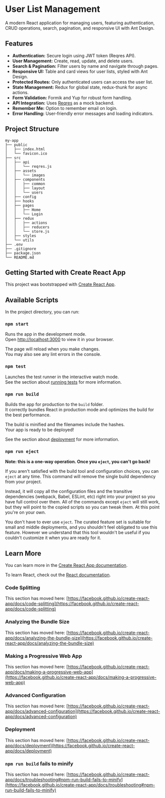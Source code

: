 # User List Management

A modern React application for managing users, featuring authentication, CRUD operations, search, pagination, and responsive UI with Ant Design.

## Features

- **Authentication:** Secure login using JWT token (Reqres API).
- **User Management:** Create, read, update, and delete users.
- **Search & Pagination:** Filter users by name and navigate through pages.
- **Responsive UI:** Table and card views for user lists, styled with Ant Design.
- **Protected Routes:** Only authenticated users can access the user list.
- **State Management:** Redux for global state, redux-thunk for async actions.
- **Form Validation:** Formik and Yup for robust form handling.
- **API Integration:** Uses [Reqres](https://reqres.in/) as a mock backend.
- **Remember Me:** Option to remember email on login.
- **Error Handling:** User-friendly error messages and loading indicators.

## Project Structure

```
my-app
├── public
│   ├── index.html
│   └── favicon.ico
├── src
│   ├── api
│   │   └── reqres.js
│   ├── assets
│   │   └── images
│   ├── components
│   │   ├── common
│   │   ├── layout
│   │   └── users
│   ├── config
│   ├── hooks
│   ├── pages
│   │   ├── Home
│   │   └── Login
│   ├── redux
│   │   ├── actions
│   │   ├── reducers
│   │   └── store.js
│   ├── styles
│   └── utils
├── .env
├── .gitignore
├── package.json
└── README.md
```

## Getting Started with Create React App

This project was bootstrapped with [Create React App](https://github.com/facebook/create-react-app).

## Available Scripts

In the project directory, you can run:

### `npm start`

Runs the app in the development mode.\
Open [http://localhost:3000](http://localhost:3000) to view it in your browser.

The page will reload when you make changes.\
You may also see any lint errors in the console.

### `npm test`

Launches the test runner in the interactive watch mode.\
See the section about [running tests](https://facebook.github.io/create-react-app/docs/running-tests) for more information.

### `npm run build`

Builds the app for production to the `build` folder.\
It correctly bundles React in production mode and optimizes the build for the best performance.

The build is minified and the filenames include the hashes.\
Your app is ready to be deployed!

See the section about [deployment](https://facebook.github.io/create-react-app/docs/deployment) for more information.

### `npm run eject`

**Note: this is a one-way operation. Once you `eject`, you can't go back!**

If you aren't satisfied with the build tool and configuration choices, you can `eject` at any time. This command will remove the single build dependency from your project.

Instead, it will copy all the configuration files and the transitive dependencies (webpack, Babel, ESLint, etc) right into your project so you have full control over them. All of the commands except `eject` will still work, but they will point to the copied scripts so you can tweak them. At this point you're on your own.

You don't have to ever use `eject`. The curated feature set is suitable for small and middle deployments, and you shouldn't feel obligated to use this feature. However we understand that this tool wouldn't be useful if you couldn't customize it when you are ready for it.

## Learn More

You can learn more in the [Create React App documentation](https://facebook.github.io/create-react-app/docs/getting-started).

To learn React, check out the [React documentation](https://reactjs.org/).

### Code Splitting

This section has moved here: [https://facebook.github.io/create-react-app/docs/code-splitting](https://facebook.github.io/create-react-app/docs/code-splitting)

### Analyzing the Bundle Size

This section has moved here: [https://facebook.github.io/create-react-app/docs/analyzing-the-bundle-size](https://facebook.github.io/create-react-app/docs/analyzing-the-bundle-size)

### Making a Progressive Web App

This section has moved here: [https://facebook.github.io/create-react-app/docs/making-a-progressive-web-app](https://facebook.github.io/create-react-app/docs/making-a-progressive-web-app)

### Advanced Configuration

This section has moved here: [https://facebook.github.io/create-react-app/docs/advanced-configuration](https://facebook.github.io/create-react-app/docs/advanced-configuration)

### Deployment

This section has moved here: [https://facebook.github.io/create-react-app/docs/deployment](https://facebook.github.io/create-react-app/docs/deployment)

### `npm run build` fails to minify

This section has moved here: [https://facebook.github.io/create-react-app/docs/troubleshooting#npm-run-build-fails-to-minify](https://facebook.github.io/create-react-app/docs/troubleshooting#npm-run-build-fails-to-minify)
